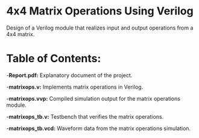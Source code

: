 # 4x4 Matrix Operations Using Verilog 
Design of a Verilog module that realizes input and output operations from a 4x4 matrix.

# Table of Contents:
-**Report.pdf:** Explanatory document of the project.

-**matrixops.v:** Implements matrix operations in Verilog.

-**matrixops.vvp:** Compiled simulation output for the matrix operations module.

-**matrixops_tb.v:** Testbench that verifies the matrix operations.

-**matrixops_tb.vcd:** Waveform data from the matrix operations simulation.














